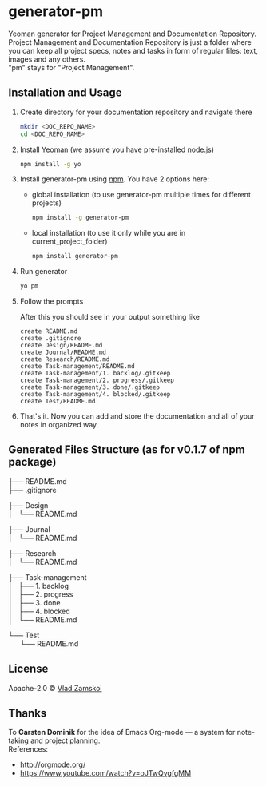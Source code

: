# generator-pm
Yeoman generator for Project Management and Documentation Repository.    
Project Management and Documentation Repository is just a folder where you can keep all project specs, notes and tasks in form of regular files: text, images and any others.  
"pm" stays for "Project Management".

## Installation and Usage

1. Create directory for your documentation repository and navigate there

    ```bash
    mkdir <DOC_REPO_NAME>
    cd <DOC_REPO_NAME>
    ```

1. Install [Yeoman](http://yeoman.io) (we assume you have pre-installed [node.js](https://nodejs.org/))

    ```bash
    npm install -g yo
    ```

1. Install generator-pm using [npm](https://www.npmjs.com/). You have 2 options here:

    * global installation (to use generator-pm multiple times for different projects)

      ```bash
      npm install -g generator-pm
      ```

    * local installation (to use it only while you are in current\_project\_folder)

      ```bash
      npm install generator-pm
      ```

1. Run generator

    ```bash
    yo pm
    ```

1. Follow the prompts

    After this you should see in your output something like

    ```
    create README.md
    create .gitignore
    create Design/README.md
    create Journal/README.md
    create Research/README.md
    create Task-management/README.md
    create Task-management/1. backlog/.gitkeep
    create Task-management/2. progress/.gitkeep
    create Task-management/3. done/.gitkeep
    create Task-management/4. blocked/.gitkeep
    create Test/README.md
    ```

1. That's it. Now you can add and store the documentation and all of your notes in organized way.

## Generated Files Structure (as for v0.1.7 of npm package)
├── README.md  
├── .gitignore  

├── Design  
│   └── README.md  

├── Journal  
│   └── README.md  

├── Research  
│   └── README.md  

├── Task-management  
│   ├── 1. backlog  
│   ├── 2. progress  
│   ├── 3. done  
│   ├── 4. blocked  
│   └── README.md  

└── Test  
      └── README.md  

## License

Apache-2.0 © [Vlad Zamskoi](https://www.freeraven.com)


[npm-image]: https://badge.fury.io/js/generator-pm.svg
[npm-url]: https://npmjs.org/package/generator-pm
[travis-image]: https://travis-ci.org//generator-pm.svg?branch=master
[travis-url]: https://travis-ci.org//generator-pm
[daviddm-image]: https://david-dm.org//generator-pm.svg?theme=shields.io
[daviddm-url]: https://david-dm.org//generator-pm

## Thanks
To __Carsten Dominik__ for the idea of Emacs Org-mode — a system for note-taking and project planning.   
References:
* <http://orgmode.org/>
* <https://www.youtube.com/watch?v=oJTwQvgfgMM>
